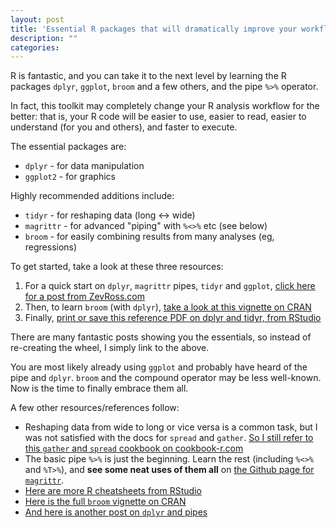 ```yaml
---
layout: post
title: 'Essential R packages that will dramatically improve your workflow'
description: ""
categories: 
---
```


R is fantastic, and you can take it to the next level by learning the R
packages `dplyr`, `ggplot`, `broom` and a few others, and the pipe `%>%`
operator.

In fact, this toolkit may completely change your R analysis workflow for the better: that
is, your R code will be easier to use, easier to read, easier to understand
(for you and others), and faster to execute.

The essential packages are:

* `dplyr` - for data manipulation
* `ggplot2` - for graphics

Highly recommended additions include:

* `tidyr` - for reshaping data (long <-> wide)
* `magrittr` - for advanced "piping" with `%<>%` etc (see below)
* `broom` - for easily combining results from many analyses (eg, regressions)

To get started, take a look at these three resources:

1. For a quick start on `dplyr`, `magrittr` pipes, `tidyr` and
`ggplot`, [click here for a post from ZevRoss.com](http://zevross.com/blog/2015/01/13/a-new-data-processing-workflow-for-r-dplyr-magrittr-tidyr-ggplot2/) 
2. Then, to learn `broom` (with `dplyr`),
[take a look at this vignette on CRAN](https://cran.r-project.org/web/packages/broom/vignettes/broom_and_dplyr.html)
3. Finally, [print or save this reference PDF on dplyr and tidyr, from RStudio](https://www.rstudio.com/wp-content/uploads/2015/02/data-wrangling-cheatsheet.pdf)

There are many fantastic posts showing you the essentials, so instead of
re-creating the wheel, I simply link to the above. 

You are most likely already using `ggplot` and probably have heard of the pipe
and `dplyr`. `broom` and the compound operator may be less well-known.  Now is
the time to finally embrace them all.

A few other resources/references follow:

* Reshaping data from wide to long or vice versa is a common task, but I was
not satisfied with the docs for `spread` and
`gather`. [So I still refer to this `gather` and `spread` cookbook on cookbook-r.com](http://www.cookbook-r.com/Manipulating_data/Converting_data_between_wide_and_long_format/)
* The basic pipe `%>%` is just the beginning. Learn the rest (including `%<>%` and `%T>%`),
and **see some neat uses of them all** on [the Github page for `magrittr`](https://github.com/smbache/magrittr).
* [Here are more R cheatsheets from RStudio](https://www.rstudio.com/resources/cheatsheets/)
* [Here is the full `broom` vignette on CRAN](https://cran.r-project.org/web/packages/broom/vignettes/broom.html)
* [And here is another post on `dplyr` and pipes](http://seananderson.ca/2014/09/13/dplyr-intro.html)
